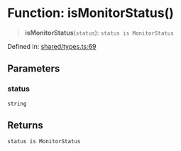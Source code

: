 # Function: isMonitorStatus()

> **isMonitorStatus**(`status`): `status is MonitorStatus`

Defined in: [shared/types.ts:69](https://github.com/Nick2bad4u/Uptime-Watcher/blob/dca5483e793478722cd3e6e125cafcec5fc771f0/shared/types.ts#L69)

## Parameters

### status

`string`

## Returns

`status is MonitorStatus`
